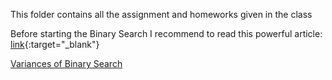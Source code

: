 This folder contains all the assignment and homeworks given in the class

Before starting the Binary Search I recommend to read this powerful article: 
[link](https://www.topcoder.com/community/competitive-programming/tutorials/binary-search){:target="_blank"}

<a href="" target="_blank"> Variances of Binary Search</a> 

